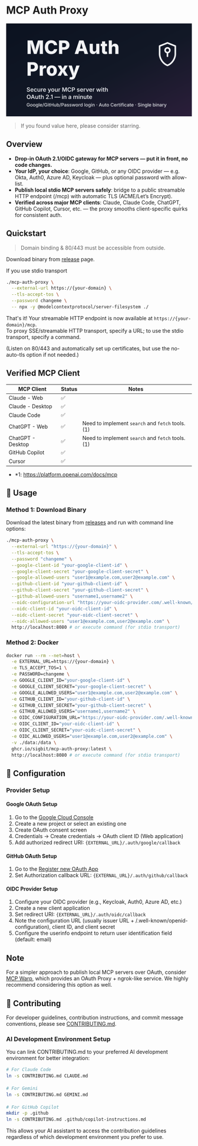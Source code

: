 # MCP Auth Proxy

![Secure your MCP server with OAuth 2.1 — in a minute](./mcp-auth-proxy.svg)

> If you found value here, please consider starring.

## Overview

- **Drop-in OAuth 2.1/OIDC gateway for MCP servers — put it in front, no code changes.**
- **Your IdP, your choice**: Google, GitHub, or any OIDC provider — e.g. Okta, Auth0, Azure AD, Keycloak — plus optional password with allow-list.
- **Publish local stdio MCP servers safely**: bridge to a public streamable HTTP endpoint (/mcp) with automatic TLS (ACME/Let’s Encrypt).
- **Verified across major MCP clients**: Claude, Claude Code, ChatGPT, GitHub Copilot, Cursor, etc. — the proxy smooths client-specific quirks for consistent auth.

## Quickstart

> Domain binding & 80/443 must be accessible from outside.

Download binary from [release](https://github.com/sigbit/mcp-auth-proxy/releases) page.

If you use stdio transport

```sh
./mcp-auth-proxy \
  --external-url https://{your-domain} \
  --tls-accept-tos \
  --password changeme \
  -- npx -y @modelcontextprotocol/server-filesystem ./
```

That's it! Your streamable HTTP endpoint is now available at `https://{your-domain}/mcp`.  
To proxy SSE/streamable HTTP transport, specify a URL; to use the stdio transport, specify a command.

(Listen on 80/443 and automatically set up certificates, but use the no-auto-tls option if not needed.)

## Verified MCP Client

| MCP Client        | Status | Notes                                            |
| ----------------- | ------ | ------------------------------------------------ |
| Claude - Web      | ✅      |                                                  |
| Claude - Desktop  | ✅      |                                                  |
| Claude Code       | ✅      |                                                  |
| ChatGPT - Web     | ✅      | Need to implement `search` and `fetch` tools.(1) |
| ChatGPT - Desktop | ✅      | Need to implement `search` and `fetch` tools.(1) |
| GitHub Copilot    | ✅      |                                                  |
| Cursor            | ✅      |                                                  |

- *1: https://platform.openai.com/docs/mcp

## 🚀 Usage

### Method 1: Download Binary

Download the latest binary from [releases](https://github.com/sigbit/mcp-auth-proxy/releases) and run with command line options:

```bash
./mcp-auth-proxy \
  --external-url "https://{your-domain}" \
  --tls-accept-tos \
  --password "changeme" \
  --google-client-id "your-google-client-id" \
  --google-client-secret "your-google-client-secret" \
  --google-allowed-users "user1@example.com,user2@example.com" \
  --github-client-id "your-github-client-id" \
  --github-client-secret "your-github-client-secret" \
  --github-allowed-users "username1,username2" \
  --oidc-configuration-url "https://your-oidc-provider.com/.well-known/openid-configuration" \
  --oidc-client-id "your-oidc-client-id" \
  --oidc-client-secret "your-oidc-client-secret" \
  --oidc-allowed-users "user1@example.com,user2@example.com" \
  http://localhost:8080 # or execute command (for stdio transport)
```

### Method 2: Docker

```bash
docker run --rm --net=host \
  -e EXTERNAL_URL=https://{your-domain} \
  -e TLS_ACCEPT_TOS=1 \
  -e PASSWORD=changeme \
  -e GOOGLE_CLIENT_ID="your-google-client-id" \
  -e GOOGLE_CLIENT_SECRET="your-google-client-secret" \
  -e GOOGLE_ALLOWED_USERS="user1@example.com,user2@example.com" \
  -e GITHUB_CLIENT_ID="your-github-client-id" \
  -e GITHUB_CLIENT_SECRET="your-github-client-secret" \
  -e GITHUB_ALLOWED_USERS="username1,username2" \
  -e OIDC_CONFIGURATION_URL="https://your-oidc-provider.com/.well-known/openid-configuration" \
  -e OIDC_CLIENT_ID="your-oidc-client-id" \
  -e OIDC_CLIENT_SECRET="your-oidc-client-secret" \
  -e OIDC_ALLOWED_USERS="user1@example.com,user2@example.com" \
  -v ./data:/data \
  ghcr.io/sigbit/mcp-auth-proxy:latest \
  http://localhost:8080 # or execute command (for stdio transport)
```

## 🔧 Configuration

### Provider Setup

#### Google OAuth Setup
1. Go to the [Google Cloud Console](https://console.cloud.google.com/)
2. Create a new project or select an existing one
3. Create OAuth consent screen
4. Credentials → Create credentials → OAuth client ID (Web application)
5. Add authorized redirect URI: `{EXTERNAL_URL}/.auth/google/callback`

#### GitHub OAuth Setup
1. Go to the [Register new OAuth App](https://github.com/settings/applications/new)
2. Set Authorization callback URL: `{EXTERNAL_URL}/.auth/github/callback`

#### OIDC Provider Setup
1. Configure your OIDC provider (e.g., Keycloak, Auth0, Azure AD, etc.)
2. Create a new client application
3. Set redirect URI: `{EXTERNAL_URL}/.auth/oidc/callback`
4. Note the configuration URL (usually issuer URL + /.well-known/openid-configuration), client ID, and client secret
5. Configure the userinfo endpoint to return user identification field (default: email)

## Note

For a simpler approach to publish local MCP servers over OAuth, consider [MCP Warp](https://github.com/sigbit/mcp-warp), which provides an OAuth Proxy + ngrok-like service. We highly recommend considering this option as well.

## 🤝 Contributing

For developer guidelines, contribution instructions, and commit message conventions, please see [CONTRIBUTING.md](./CONTRIBUTING.md).

### AI Development Environment Setup

You can link CONTRIBUTING.md to your preferred AI development environment for better integration:

```bash
# For Claude Code
ln -s CONTRIBUTING.md CLAUDE.md

# For Gemini
ln -s CONTRIBUTING.md GEMINI.md

# For GitHub Copilot
mkdir -p .github
ln -s CONTRIBUTING.md .github/copilot-instructions.md
```

This allows your AI assistant to access the contribution guidelines regardless of which development environment you prefer to use.
